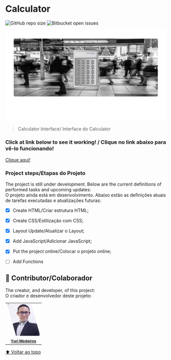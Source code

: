 # Calculator

![GitHub repo size](https://img.shields.io/github/repo-size/iuricode/README-template?style=for-the-badge)
![Bitbucket open issues](https://img.shields.io/bitbucket/issues/iuricode/README-template?style=for-the-badge)


<img src="./assets/running-application.png" alt="Imagem da Interface do projeto/ Project's Interface Image">

> Calculator Interface/ Interface do Calculator
### Click at link below to see it working! / Clique no link abaixo para vê-lo funcionando!
<a href="https://yurimayk.github.io/Calculator/">Clique aqui!</a>

### Project steps/Etapas do Projeto

The project is still under development. Below are the current definitions of performed tasks and upcoming updates:
</br>
O projeto ainda está em desenvolvimento. Abaixo estão as definições atuais de tarefas executadas e atualizações futuras:

- [x] Create HTML/Criar estrutura HTML;
- [x] Create CSS/Estilização com CSS;
- [x] Layout Update/Atualizar o Layout;
- [x] Add JavaScript/Adicionar JavaScript;
- [x] Put the project online/Colocar o projeto online;
- [ ] Add Functions


## 🤝 Contributor/Colaborador

The creator, and developer, of this project:
</br>
O criador e desenvolvedor deste projeto:

<table>
  <tr>
    <td align="center">
      <a href="#">
        <a href="https://www.linkedin.com/in/yurimayk/" target="_blank"><img src="./assets/1634569924664.jpg" width="100px;" alt="Foto do Yuri Medeiros no GitHub"/></a><br>
        <sub>
          <a href="https://www.linkedin.com/in/yurimayk/" target="_blank"><b>Yuri Medeiros</b></a>
        </sub>
      </a>
    </td>
</table>

[⬆ Voltar ao topo](#nome-do-projeto)<br>
